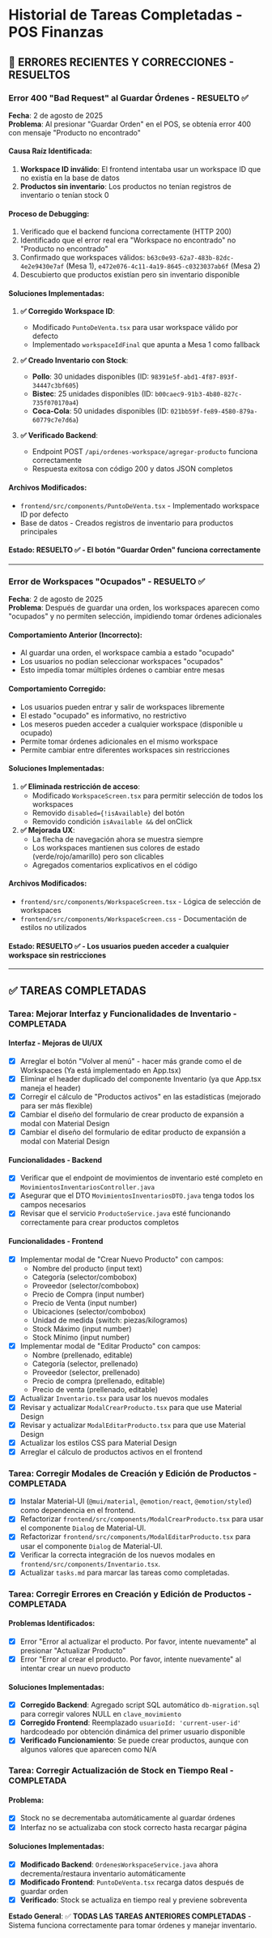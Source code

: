 # Historial de Tareas Completadas - POS Finanzas

## 🚨 ERRORES RECIENTES Y CORRECCIONES - RESUELTOS

### Error 400 "Bad Request" al Guardar Órdenes - RESUELTO ✅

**Fecha**: 2 de agosto de 2025  
**Problema**: Al presionar "Guardar Orden" en el POS, se obtenía error 400 con mensaje "Producto no encontrado"

#### Causa Raíz Identificada:

1. **Workspace ID inválido**: El frontend intentaba usar un workspace ID que no existía en la base de datos
2. **Productos sin inventario**: Los productos no tenían registros de inventario o tenían stock 0

#### Proceso de Debugging:

1. Verificado que el backend funciona correctamente (HTTP 200)
2. Identificado que el error real era "Workspace no encontrado" no "Producto no encontrado"
3. Confirmado que workspaces válidos: `b63c0e93-62a7-483b-82dc-4e2e9430e7af` (Mesa 1), `e472e076-4c11-4a19-8645-c0323037ab6f` (Mesa 2)
4. Descubierto que productos existían pero sin inventario disponible

#### Soluciones Implementadas:

1. **✅ Corregido Workspace ID**:
   - Modificado `PuntoDeVenta.tsx` para usar workspace válido por defecto
   - Implementado `workspaceIdFinal` que apunta a Mesa 1 como fallback
2. **✅ Creado Inventario con Stock**:

   - **Pollo**: 30 unidades disponibles (ID: `98391e5f-abd1-4f87-893f-34447c3bf605`)
   - **Bistec**: 25 unidades disponibles (ID: `b00caec9-91b3-4b80-827c-735f070170a4`)
   - **Coca-Cola**: 50 unidades disponibles (ID: `021bb59f-fe89-4580-879a-60779c7e7d6a`)

3. **✅ Verificado Backend**:
   - Endpoint POST `/api/ordenes-workspace/agregar-producto` funciona correctamente
   - Respuesta exitosa con código 200 y datos JSON completos

#### Archivos Modificados:

- `frontend/src/components/PuntoDeVenta.tsx` - Implementado workspace ID por defecto
- Base de datos - Creados registros de inventario para productos principales

#### Estado: **RESUELTO** ✅ - El botón "Guardar Orden" funciona correctamente

---

### Error de Workspaces "Ocupados" - RESUELTO ✅

**Fecha**: 2 de agosto de 2025  
**Problema**: Después de guardar una orden, los workspaces aparecen como "ocupados" y no permiten selección, impidiendo tomar órdenes adicionales

#### Comportamiento Anterior (Incorrecto):

- Al guardar una orden, el workspace cambia a estado "ocupado"
- Los usuarios no podían seleccionar workspaces "ocupados"
- Esto impedía tomar múltiples órdenes o cambiar entre mesas

#### Comportamiento Corregido:

- Los usuarios pueden entrar y salir de workspaces libremente
- El estado "ocupado" es informativo, no restrictivo
- Los meseros pueden acceder a cualquier workspace (disponible u ocupado)
- Permite tomar órdenes adicionales en el mismo workspace
- Permite cambiar entre diferentes workspaces sin restricciones

#### Soluciones Implementadas:

1. **✅ Eliminada restricción de acceso**:
   - Modificado `WorkspaceScreen.tsx` para permitir selección de todos los workspaces
   - Removido `disabled={!isAvailable}` del botón
   - Removido condición `isAvailable &&` del onClick
2. **✅ Mejorada UX**:
   - La flecha de navegación ahora se muestra siempre
   - Los workspaces mantienen sus colores de estado (verde/rojo/amarillo) pero son clicables
   - Agregados comentarios explicativos en el código

#### Archivos Modificados:

- `frontend/src/components/WorkspaceScreen.tsx` - Lógica de selección de workspaces
- `frontend/src/components/WorkspaceScreen.css` - Documentación de estilos no utilizados

#### Estado: **RESUELTO** ✅ - Los usuarios pueden acceder a cualquier workspace sin restricciones

---

## ✅ TAREAS COMPLETADAS

### Tarea: Mejorar Interfaz y Funcionalidades de Inventario - COMPLETADA

#### Interfaz - Mejoras de UI/UX

- [x] Arreglar el botón "Volver al menú" - hacer más grande como el de Workspaces (Ya está implementado en App.tsx)
- [x] Eliminar el header duplicado del componente Inventario (ya que App.tsx maneja el header)
- [x] Corregir el cálculo de "Productos activos" en las estadísticas (mejorado para ser más flexible)
- [x] Cambiar el diseño del formulario de crear producto de expansión a modal con Material Design
- [x] Cambiar el diseño del formulario de editar producto de expansión a modal con Material Design

#### Funcionalidades - Backend

- [x] Verificar que el endpoint de movimientos de inventario esté completo en `MovimientosInventariosController.java`
- [x] Asegurar que el DTO `MovimientosInventariosDTO.java` tenga todos los campos necesarios
- [x] Revisar que el servicio `ProductoService.java` esté funcionando correctamente para crear productos completos

#### Funcionalidades - Frontend

- [x] Implementar modal de "Crear Nuevo Producto" con campos:
  - Nombre del producto (input text)
  - Categoría (selector/combobox)
  - Proveedor (selector/combobox)
  - Precio de Compra (input number)
  - Precio de Venta (input number)
  - Ubicaciones (selector/combobox)
  - Unidad de medida (switch: piezas/kilogramos)
  - Stock Máximo (input number)
  - Stock Mínimo (input number)
- [x] Implementar modal de "Editar Producto" con campos:
  - Nombre (prellenado, editable)
  - Categoría (selector, prellenado)
  - Proveedor (selector, prellenado)
  - Precio de compra (prellenado, editable)
  - Precio de venta (prellenado, editable)
- [x] Actualizar `Inventario.tsx` para usar los nuevos modales
- [x] Revisar y actualizar `ModalCrearProducto.tsx` para que use Material Design
- [x] Revisar y actualizar `ModalEditarProducto.tsx` para que use Material Design
- [x] Actualizar los estilos CSS para Material Design
- [x] Arreglar el cálculo de productos activos en el frontend

### Tarea: Corregir Modales de Creación y Edición de Productos - COMPLETADA

- [x] Instalar Material-UI (`@mui/material`, `@emotion/react`, `@emotion/styled`) como dependencia en el frontend.
- [x] Refactorizar `frontend/src/components/ModalCrearProducto.tsx` para usar el componente `Dialog` de Material-UI.
- [x] Refactorizar `frontend/src/components/ModalEditarProducto.tsx` para usar el componente `Dialog` de Material-UI.
- [x] Verificar la correcta integración de los nuevos modales en `frontend/src/components/Inventario.tsx`.
- [x] Actualizar `tasks.md` para marcar las tareas como completadas.

### Tarea: Corregir Errores en Creación y Edición de Productos - COMPLETADA

#### Problemas Identificados:

- [x] Error "Error al actualizar el producto. Por favor, intente nuevamente" al presionar "Actualizar Producto"
- [x] Error "Error al crear el producto. Por favor, intente nuevamente" al intentar crear un nuevo producto

#### Soluciones Implementadas:

- [x] **Corregido Backend**: Agregado script SQL automático `db-migration.sql` para corregir valores NULL en `clave_movimiento`
- [x] **Corregido Frontend**: Reemplazado `usuarioId: 'current-user-id'` hardcodeado por obtención dinámica del primer usuario disponible
- [x] **Verificado Funcionamiento**: Se puede crear productos, aunque con algunos valores que aparecen como N/A

### Tarea: Corregir Actualización de Stock en Tiempo Real - COMPLETADA

#### Problema:

- [x] Stock no se decrementaba automáticamente al guardar órdenes
- [x] Interfaz no se actualizaba con stock correcto hasta recargar página

#### Soluciones Implementadas:

- [x] **Modificado Backend**: `OrdenesWorkspaceService.java` ahora decrementa/restaura inventario automáticamente
- [x] **Modificado Frontend**: `PuntoDeVenta.tsx` recarga datos después de guardar orden
- [x] **Verificado**: Stock se actualiza en tiempo real y previene sobreventa

**Estado General**: ✅ **TODAS LAS TAREAS ANTERIORES COMPLETADAS** - Sistema funciona correctamente para tomar órdenes y manejar inventario.
